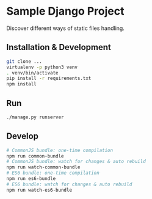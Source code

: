 # Sample Django Project

Discover different ways of static files handling.

## Installation & Development

```sh
git clone ...
virtualenv -p python3 venv
. venv/bin/activate
pip install -r requirements.txt
npm install
```

## Run

```sh
./manage.py runserver
```

## Develop

```sh
# CommonJS bundle: one-time compilation
npm run common-bundle
# CommonJS bundle: watch for changes & auto rebuild
npm run watch-common-bundle
# ES6 bundle: one-time compilation
npm run es6-bundle
# ES6 bundle: watch for changes & auto rebuild
npm run watch-es6-bundle
```

